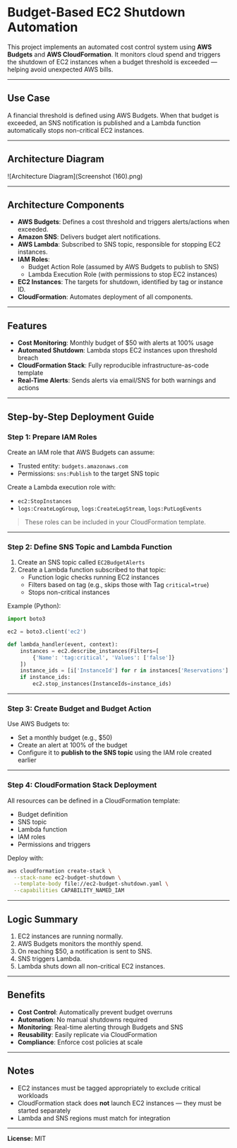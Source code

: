 #  Budget-Based EC2 Shutdown Automation

This project implements an automated cost control system using **AWS Budgets** and **AWS CloudFormation**. It monitors cloud spend and triggers the shutdown of EC2 instances when a budget threshold is exceeded — helping avoid unexpected AWS bills.

---

##  Use Case
A financial threshold is defined using AWS Budgets. When that budget is exceeded, an SNS notification is published and a Lambda function automatically stops non-critical EC2 instances.

---

## Architecture Diagram

![Architecture Diagram](Screenshot (160).png)

---

##  Architecture Components

- **AWS Budgets**: Defines a cost threshold and triggers alerts/actions when exceeded.
- **Amazon SNS**: Delivers budget alert notifications.
- **AWS Lambda**: Subscribed to SNS topic, responsible for stopping EC2 instances.
- **IAM Roles**:
  - Budget Action Role (assumed by AWS Budgets to publish to SNS)
  - Lambda Execution Role (with permissions to stop EC2 instances)
- **EC2 Instances**: The targets for shutdown, identified by tag or instance ID.
- **CloudFormation**: Automates deployment of all components.

---

##  Features

-  **Cost Monitoring**: Monthly budget of $50 with alerts at 100% usage
-  **Automated Shutdown**: Lambda stops EC2 instances upon threshold breach
-  **CloudFormation Stack**: Fully reproducible infrastructure-as-code template
-  **Real-Time Alerts**: Sends alerts via email/SNS for both warnings and actions

---

##  Step-by-Step Deployment Guide

###  Step 1: Prepare IAM Roles

Create an IAM role that AWS Budgets can assume:
- Trusted entity: `budgets.amazonaws.com`
- Permissions: `sns:Publish` to the target SNS topic

Create a Lambda execution role with:
- `ec2:StopInstances`
- `logs:CreateLogGroup`, `logs:CreateLogStream`, `logs:PutLogEvents`

> These roles can be included in your CloudFormation template.

---

###  Step 2: Define SNS Topic and Lambda Function

1. Create an SNS topic called `EC2BudgetAlerts`
2. Create a Lambda function subscribed to that topic:
   - Function logic checks running EC2 instances
   - Filters based on tag (e.g., skips those with Tag `critical=true`)
   - Stops non-critical instances

Example (Python):
```python
import boto3

ec2 = boto3.client('ec2')

def lambda_handler(event, context):
    instances = ec2.describe_instances(Filters=[
        {'Name': 'tag:critical', 'Values': ['false']}
    ])
    instance_ids = [i['InstanceId'] for r in instances['Reservations'] for i in r['Instances']]
    if instance_ids:
        ec2.stop_instances(InstanceIds=instance_ids)
```

---

###  Step 3: Create Budget and Budget Action

Use AWS Budgets to:
- Set a monthly budget (e.g., $50)
- Create an alert at 100% of the budget
- Configure it to **publish to the SNS topic** using the IAM role created earlier

---

###  Step 4: CloudFormation Stack Deployment

All resources can be defined in a CloudFormation template:
- Budget definition
- SNS topic
- Lambda function
- IAM roles
- Permissions and triggers

Deploy with:
```bash
aws cloudformation create-stack \
  --stack-name ec2-budget-shutdown \
  --template-body file://ec2-budget-shutdown.yaml \
  --capabilities CAPABILITY_NAMED_IAM
```

---

##  Logic Summary

1. EC2 instances are running normally.
2. AWS Budgets monitors the monthly spend.
3. On reaching $50, a notification is sent to SNS.
4. SNS triggers Lambda.
5. Lambda shuts down all non-critical EC2 instances.

---

##  Benefits

-  **Cost Control**: Automatically prevent budget overruns
-  **Automation**: No manual shutdowns required
-  **Monitoring**: Real-time alerting through Budgets and SNS
-  **Reusability**: Easily replicate via CloudFormation
-  **Compliance**: Enforce cost policies at scale

---

## Notes
- EC2 instances must be tagged appropriately to exclude critical workloads
- CloudFormation stack does **not** launch EC2 instances — they must be started separately
- Lambda and SNS regions must match for integration

---
 
**License:** MIT
